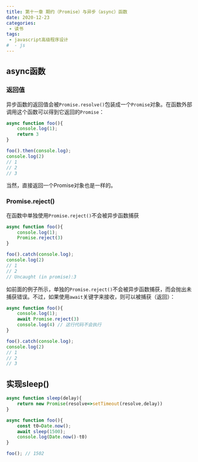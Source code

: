 ```yaml
---
title: 第十一章 期约（Promise）与异步（async）函数
date: 2020-12-23
categories:
 - 读书
tags:
 - javascript高级程序设计
#  - js
---
```


## async函数

### 返回值
异步函数的返回值会被`Promise.resolve()`包装成一个`Promise`对象。在函数外部调用这个函数可以得到它返回的`Promise`：

```javascript
async function foo(){
    console.log(1);
    return 3
}

foo().then(console.log);
console.log(2)
// 1
// 2
// 3
```

当然，直接返回一个Promise对象也是一样的。

### Promise.reject()

在函数中单独使用`Promise.reject()`不会被异步函数捕获

```javascript
async function foo(){
    console.log(1);
    Promise.reject(3)
}

foo().catch(console.log);
console.log(2)
// 1
// 2
// Uncaught (in promise):3
```

如前面的例子所示，单独的`Promise.reject()`不会被异步函数捕获，而会抛出未捕获错误。不过，如果使用`await`关键字来接收，则可以被捕获（返回）：

```javascript
async function foo(){
    console.log(1);
    await Promise.reject(3)
    console.log(4) // 这行代码不会执行
}

foo().catch(console.log);
console.log(2)
// 1
// 2
// 3
```

## 实现sleep()

```javascript
async function sleep(delay){
    return new Promise(resolve=>setTimeout(resolve,delay))
}

async function foo(){
    const t0=Date.now();
    await sleep(1500);
    console.log(Date.now()-t0)
}

foo(); // 1502
```